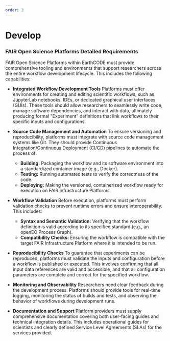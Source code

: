 ```yaml
---
order: 3
---
```


# Develop

### FAIR Open Science Platforms Detailed Requirements

FAIR Open Science Platforms within EarthCODE must provide comprehensive tooling and environments that support researchers across the entire workflow development lifecycle. This includes the following capabilities:

* **Integrated Workflow Development Tools**
    Platforms must offer environments for creating and editing scientific workflows, such as JupyterLab notebooks, IDEs, or dedicated graphical user interfaces (GUIs). These tools should allow researchers to seamlessly write code, manage software dependencies, and interact with data, ultimately producing formal "Experiment" definitions that link workflows to their specific inputs and configurations.

* **Source Code Management and Automation**
    To ensure versioning and reproducibility, platforms must integrate with source code management systems like Git. They should provide Continuous Integration/Continuous Deployment (CI/CD) pipelines to automate the process of:
    * **Building:** Packaging the workflow and its software environment into a standardized container image (e.g., Docker).
    * **Testing:** Running automated tests to verify the correctness of the code.
    * **Deploying:** Making the versioned, containerized workflow ready for execution on FAIR Infrastructure Platforms.

* **Workflow Validation**
    Before execution, platforms must perform validation checks to prevent runtime errors and ensure interoperability. This includes:
    * **Syntax and Semantic Validation:** Verifying that the workflow definition is valid according to its specified standard (e.g., an openEO Process Graph).
    * **Compatibility Checks:** Ensuring the workflow is compatible with the target FAIR Infrastructure Platform where it is intended to be run.

* **Reproducibility Checks**
    To guarantee that experiments can be reproduced, platforms must validate the inputs and configuration before a workflow is published or executed. This involves confirming that all input data references are valid and accessible, and that all configuration parameters are complete and correct for the specified workflow.

* **Monitoring and Observability**
    Researchers need clear feedback during the development process. Platforms should provide tools for real-time logging, monitoring the status of builds and tests, and observing the behavior of workflows during development runs.

* **Documentation and Support**
    Platform providers must supply comprehensive documentation covering both user-facing guides and technical integration details. This includes operational guides for scientists and clearly defined Service Level Agreements (SLAs) for the services provided.






